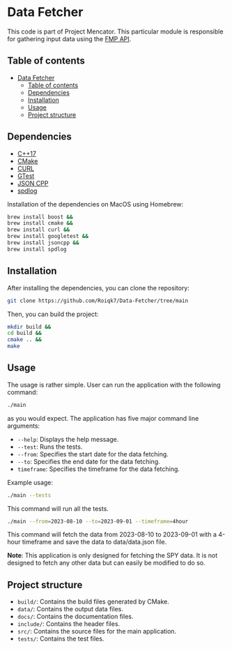 # Data Fetcher

This code is part of Project Mencator. This particular module is responsible for gathering input data using the [FMP API](https://site.financialmodelingprep.com).

## Table of contents
- [Data Fetcher](#data-fetcher)
  - [Table of contents](#table-of-contents)
  - [Dependencies](#dependencies)
  - [Installation](#installation)
  - [Usage](#usage)
  - [Project structure](#project-structure)

## Dependencies

* [C++17](https://en.cppreference.com/w/cpp/17)
* [CMake](https://cmake.org/)
* [CURL](https://curl.se/)
* [GTest](https://github.com/google/googletest)
* [JSON CPP](https://github.com/open-source-parsers/jsoncpp)
* [spdlog](https://github.com/gabime/spdlog)

Installation of the dependencies on MacOS using Homebrew:

```bash
brew install boost &&
brew install cmake &&
brew install curl &&
brew install googletest &&
brew install jsoncpp &&
brew install spdlog
```

## Installation

After installing the dependencies, you can clone the repository:

```bash
git clone https://github.com/Roiqk7/Data-Fetcher/tree/main
```

Then, you can build the project:

```bash
mkdir build &&
cd build &&
cmake .. &&
make
```

## Usage

The usage is rather simple. User can run the application with the following command:

```bash
./main
```

as you would expect. The application has five major command line arguments:
* `--help`: Displays the help message.
* `--test`: Runs the tests.
* `--from`: Specifies the start date for the data fetching.
* `--to`: Specifies the end date for the data fetching.
* `timeframe`: Specifies the timeframe for the data fetching.

Example usage:

```bash
./main --tests
```

This command will run all the tests.

```bash
./main --from=2023-08-10 --to=2023-09-01 --timeframe=4hour
```

This command will fetch the data from 2023-08-10 to 2023-09-01 with a 4-hour timeframe and save the data to data/data.json file.

**Note**: This application is only designed for fetching the SPY data. It is not designed to fetch any other data but can easily be modified to do so.

## Project structure

* `build/`: Contains the build files generated by CMake.
* `data/`: Contains the output data files.
* `docs/`: Contains the documentation files.
* `include/`: Contains the header files.
* `src/`: Contains the source files for the main application.
* `tests/`: Contains the test files.